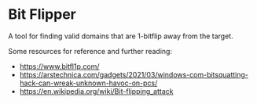 # Bit Flipper

A tool for finding valid domains that are 1-bitflip away from the target. 

Some resources for reference and further reading: 

- https://www.bitfl1p.com/
- https://arstechnica.com/gadgets/2021/03/windows-com-bitsquatting-hack-can-wreak-unknown-havoc-on-pcs/
- https://en.wikipedia.org/wiki/Bit-flipping_attack